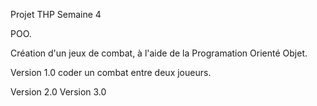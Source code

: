 Projet THP Semaine 4

POO. 

Création d'un jeux de combat, à l'aide de la Programation Orienté Objet.

Version 1.0 
coder un combat entre deux joueurs.

Version 2.0
Version 3.0


